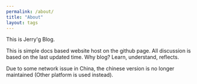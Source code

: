 ```yaml
---
permalink: /about/
title: "About"
layout: tags
---
```


This is Jerry'g Blog.

This is simple docs based website host on the github page.
All discussion is based on the last updated time.
Why blog? Learn, understand, reflects.

Due to some network issue in China, the chinese version is no longer maintained (Other platform is used instead).   
